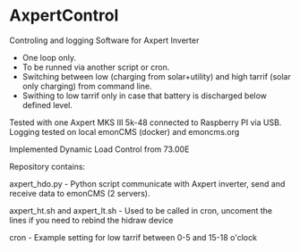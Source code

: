 # AxpertControl
Controling and logging Software for Axpert Inverter 
- One loop only. 
- To be runned via another script or cron. 
- Switching between low (charging from solar+utility) and high tarrif (solar only charging) from command line. 
- Swithing to low tarrif only in case that battery is discharged below defined level.

Tested with one Axpert MKS III 5k-48 connected to Raspberry PI via USB. Logging tested on local emonCMS (docker) and emoncms.org

Implemented Dynamic Load Control from 73.00E

Repository contains:

axpert_hdo.py - Python script communicate with Axpert inverter, send and receive data to emonCMS (2 servers). 

axpert_ht.sh and axpert_lt.sh - Used to be called in cron, uncoment the lines if you need to rebind the hidraw device

cron - Example setting for low tarrif between 0-5 and 15-18 o'clock